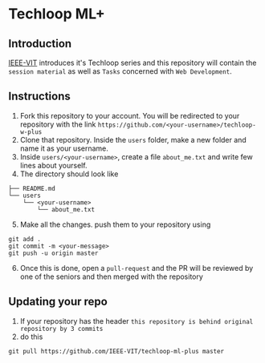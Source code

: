 # Techloop ML+

## Introduction

[IEEE-VIT](http://ieeevit.com) introduces it's Techloop series and this repository will contain the `session material` as well as `Tasks` concerned with `Web Development`. 

## Instructions

1. Fork this repository to your account. You will be redirected to your repository with the link `https://github.com/<your-username>/techloop-w-plus`
2. Clone that repository. Inside the `users` folder, make a new folder and name it as your username. 
3. Inside `users/<your-username>`, create a file `about_me.txt` and write few lines about yourself.
4. The directory should look like 
```
├── README.md
└── users
    └── <your-username>
        └── about_me.txt

```
5. Make all the changes. push them to your repository using 
```
git add .
git commit -m <your-message>
git push -u origin master
```
6. Once this is done, open a `pull-request` and the PR will be reviewed by one of the seniors and then merged with the repository

## Updating your repo

1. If your repository has the header `this repository is behind original repository by 3 commits`
2. do this
```
git pull https://github.com/IEEE-VIT/techloop-ml-plus master
```
